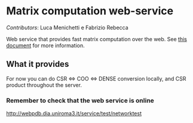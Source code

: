 # Matrix computation web-service

*Contributors*: Luca Menichetti e Fabrizio Rebecca

Web service that provides fast matrix computation over the web. See [this document](http://cvdlab-bio.github.io/weblar/matrix-web-service/slide/170613.Matrix.Computation.WebService.pdf) for more information.

## What it provides

For now you can do CSR <=> COO <=> DENSE conversion locally, and CSR product throughout the server.

### Remember to check that the web service is online

http://webpdb.dia.uniroma3.it/service/test/networktest
